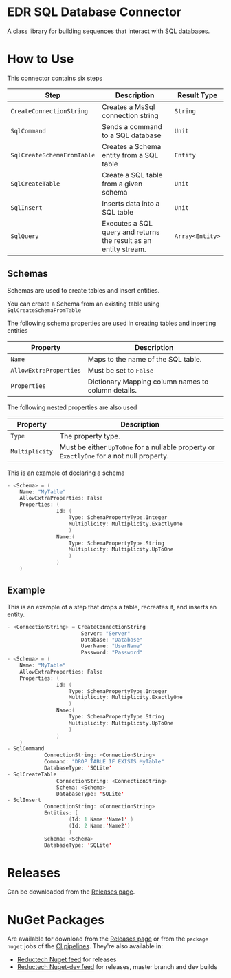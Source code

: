 # EDR SQL Database Connector

A class library for building sequences that interact with SQL databases.

# How to Use

This connector contains six steps

|Step|Description|Result Type|
|-|-|-|
|`CreateConnectionString`|Creates a MsSql connection string|`String`|
|`SqlCommand`|Sends a command to a SQL database|`Unit`|
|`SqlCreateSchemaFromTable`|Creates a Schema entity from a SQL table|`Entity`|
|`SqlCreateTable`|Create a SQL table from a given schema|`Unit`|
|`SqlInsert`|Inserts data into a SQL table|`Unit`|
|`SqlQuery`|Executes a SQL query and returns the result as an entity stream.|`Array<Entity>`|

## Schemas

Schemas are used to create tables and insert entities.

You can create a Schema from an existing table using `SqlCreateSchemaFromTable`

The following schema properties are used in creating tables and inserting entities

|Property|Description|
|-|-|
|`Name`|Maps to the name of the SQL table.|
|`AllowExtraProperties`|Must be set to `False`|
|`Properties`|Dictionary Mapping column names to column details.|

The following nested properties are also used

|Property|Description|
|-|-|
|`Type`|The property type.|
|`Multiplicity`|Must be either `UpToOne` for a nullable property or `ExactlyOne` for a not null property.|

This is an example of declaring a schema
```scala
- <Schema> = (
	Name: "MyTable" 
	AllowExtraProperties: False 
	Properties: (
				Id: (
					Type: SchemaPropertyType.Integer 
					Multiplicity: Multiplicity.ExactlyOne
					) 
				Name:(
					Type: SchemaPropertyType.String 
					Multiplicity: Multiplicity.UpToOne
					)
				)
	)	
```

## Example

This is an example of a step that drops a table, recreates it, and inserts an entity.

```scala
- <ConnectionString> = CreateConnectionString 
						Server: "Server" 
						Database: "Database" 
						UserName: "UserName" 
						Password: "Password"
- <Schema> = (
	Name: "MyTable" 
	AllowExtraProperties: False 
	Properties: (
				Id: (
					Type: SchemaPropertyType.Integer 
					Multiplicity: Multiplicity.ExactlyOne
					) 
				Name:(
					Type: SchemaPropertyType.String 
					Multiplicity: Multiplicity.UpToOne
					)
				)
	)
- SqlCommand 
			ConnectionString: <ConnectionString> 
			Command: "DROP TABLE IF EXISTS MyTable" 
			DatabaseType: 'SQLite'
- SqlCreateTable 
				ConnectionString: <ConnectionString> 
				Schema: <Schema> 
				DatabaseType: 'SQLite'
- SqlInsert 
			ConnectionString: <ConnectionString> 
			Entities: [
					(Id: 1 Name:'Name1' ) 
					(Id: 2 Name:'Name2')
					] 
			Schema: <Schema> 
			DatabaseType: 'SQLite'
```


# Releases

Can be downloaded from the [Releases page](https://gitlab.com/reductech/edr/connectors/sql/-/releases).

# NuGet Packages

Are available for download from the [Releases page](https://gitlab.com/reductech/edr/connectors/sql/-/releases)
or from the `package nuget` jobs of the [CI pipelines](https://gitlab.com/reductech/edr/connectors/sql/-/pipelines). They're also available in:

- [Reductech Nuget feed](https://gitlab.com/reductech/nuget/-/packages) for releases
- [Reductech Nuget-dev feed](https://gitlab.com/reductech/nuget-dev/-/packages) for releases, master branch and dev builds

